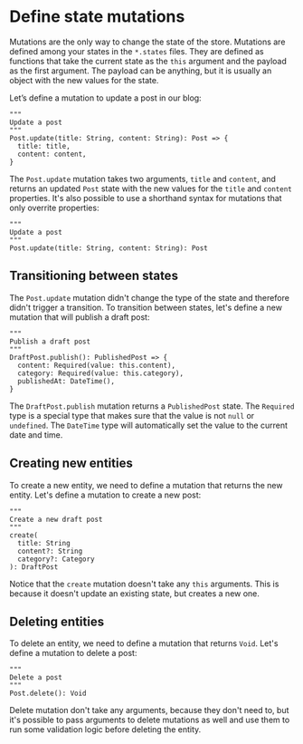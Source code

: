 # Define state mutations

Mutations are the only way to change the state of the store. Mutations are defined among your states in the `*.states` files. They are defined as functions that take the current state as the `this` argument and the payload as the first argument. The payload can be anything, but it is usually an object with the new values for the state.

Let’s define a mutation to update a post in our blog:

```states filename="posts.states"
"""
Update a post
"""
Post.update(title: String, content: String): Post => {
  title: title,
  content: content,
}
```

The `Post.update` mutation takes two arguments, `title` and `content`, and returns an updated `Post` state with the new values for the `title` and `content` properties. It's also possible to use a shorthand syntax for mutations that only overrite properties:

```states filename="counter.states"
"""
Update a post
"""
Post.update(title: String, content: String): Post
```

## Transitioning between states

The `Post.update` mutation didn't change the type of the state and therefore didn't trigger a transition. To transition between states, let's define a new mutation that will publish a draft post:

```states filename="posts.states"
"""
Publish a draft post
"""
DraftPost.publish(): PublishedPost => {
  content: Required(value: this.content),
  category: Required(value: this.category),
  publishedAt: DateTime(),
}
```

The `DraftPost.publish` mutation returns a `PublishedPost` state. The `Required` type is a special type that makes sure that the value is not `null` or `undefined`. The `DateTime` type will automatically set the value to the current date and time.

## Creating new entities

To create a new entity, we need to define a mutation that returns the new entity. Let's define a mutation to create a new post:

```states filename="posts.states"
"""
Create a new draft post
"""
create(
  title: String
  content?: String
  category?: Category
): DraftPost
```

Notice that the `create` mutation doesn't take any `this` arguments. This is because it doesn't update an existing state, but creates a new one.

## Deleting entities

To delete an entity, we need to define a mutation that returns `Void`. Let's define a mutation to delete a post:

```states filename="posts.states"
"""
Delete a post
"""
Post.delete(): Void
```

Delete mutation don't take any arguments, because they don't need to, but it's possible to pass arguments to delete mutations as well and use them to run some validation logic before deleting the entity.
